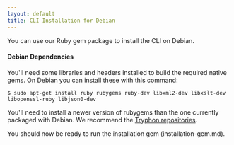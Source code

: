 ```yaml
---
layout: default
title: CLI Installation for Debian
---
```


You can use our Ruby gem package to install the CLI on Debian.

#### Debian Dependencies

You'll need some libraries and headers installed to build the required
native gems. On Debian you can install these with this command:

    $ sudo apt-get install ruby rubygems ruby-dev libxml2-dev libxslt-dev libopenssl-ruby libjson0-dev

You'll need to install a newer version of rubygems than the one currently packaged with Debian. We recommend the
[Tryphon repositories](http://debian.tryphon.eu/).

You should now be ready to run the installation gem (installation-gem.md).


